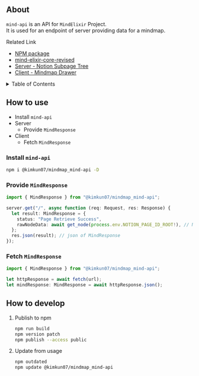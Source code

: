 ## About

`mind-api` is an API for `MindElixir` Project.\
It is used for an endpoint of server providing data for a mindmap.

Related Link

- [NPM package](https://www.npmjs.com/package/@kimkun07/mindmap_mind-api)
- [mind-elixir-core-revised](https://github.com/kimkun07/mindmap_mind-elixir-core-revised)
- [Server - Notion Subpage Tree](https://github.com/kimkun07/mindmap_notion-page-tree)
- [Client - Mindmap Drawer](https://github.com/kimkun07/mindmap_mind-elixir-client)

<details>
<summary>Table of Contents</summary>

- [How to use](#how-to-use)
  - [Install `mind-api`](#install-mind-api)
  - [Provide `MindResponse`](#provide-mindresponse)
  - [Fetch `MindResponse`](#fetch-mindresponse)
- [How to develop](#how-to-develop)

</details>

## How to use

- Install `mind-api`
- Server
  - Provide `MindResponse`
- Client
  - Fetch `MindResponse`

### Install `mind-api`

```bash
npm i @kimkun07/mindmap_mind-api -D
```

### Provide `MindResponse`

```ts
import { MindResponse } from "@kimkun07/mindmap_mind-api";

server.get("/", async function (req: Request, res: Response) {
  let result: MindResponse = {
    status: "Page Retrieve Success",
    rawNodeData: await get_node(process.env.NOTION_PAGE_ID_ROOT!), // NodeObj
  };
  res.json(result); // json of MindResponse
});
```

### Fetch `MindResponse`

```ts
import { MindResponse } from "@kimkun07/mindmap_mind-api";

let httpResponse = await fetch(url);
let mindResponse: MindResponse = await httpResponse.json();
```

## How to develop

1. Publish to npm
   ```bash
   npm run build
   npm version patch
   npm publish --access public
   ```
2. Update from usage
   ```bash
   npm outdated
   npm update @kimkun07/mindmap_mind-api
   ```
